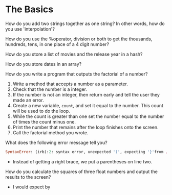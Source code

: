 # The Basics

How do you add two strings together as one string? In other words, how do you use 'interpolation'?

How do you use the %operator, division or both to get the thousands, hundreds, tens, in one place of a 4 digit number?

How do you store a list of movies and the release year in a hash?

How do you store dates in an array?

How do you write a program that outputs the factorial of a number?
1. Write a method that accepts a number as a parameter.
2. Check that the number is a integer.
3. If the number is not an integer, then return early and tell the user they made an error.
4. Create a new variable, `count`, and set it equal to the number. This count will be used to do the loop.
5. While the count is  greater than one set the number equal to the number of times the count minus one.
6. Print the number that remains after the loop finishes onto the screen.
7. Call the factorial method you wrote.

What does the following error message tell you?

```rb
SyntaxError: (irb):2: syntax error, unexpected ')', expecting '}'from /usr/local/rvm/rubies/ruby-2.5.3/bin/irb:16:in `<main>'
```

- Instead of getting a right brace, we put a parentheses on line two.


How do you calculate the squares of three float numbers and output the results to the screen?

- I would expect by
